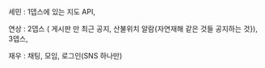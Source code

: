 세민 : 1뎁스에 있는 지도 API, 

연상 : 2뎁스 ( 게시판 만 최근 공지, 산불위치 알람{자연재해 같은 것들 공지하는 것}), 3뎁스, 

재우 : 채팅, 모임, 로그인(SNS 하나만)